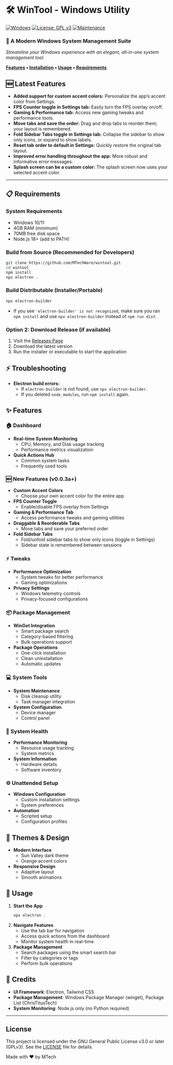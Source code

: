 # 🛠️ WinTool - Windows Utility

[![Windows](https://img.shields.io/badge/Windows-10%2F11-0078D6?style=for-the-badge&logo=windows&logoColor=white)](https://www.microsoft.com/windows)
[![License: GPL v3](https://img.shields.io/badge/License-GPLv3-blue.svg?style=for-the-badge)](LICENSE)
[![Maintenance](https://img.shields.io/badge/Maintained%3F-yes-green.svg?style=for-the-badge)](https://github.com/MTechWare/wintool)

### 🎯 A Modern Windows System Management Suite

*Streamline your Windows experience with an elegant, all-in-one system management tool.*

**[Features](#-features) • [Installation](#-installation) • [Usage](#-usage) • [Requirements](#-requirements)**

## 🆕 Latest Features

- **Added support for custom accent colors:** Personalize the app’s accent color from Settings.
- **FPS Counter toggle in Settings tab:** Easily turn the FPS overlay on/off.
- **Gaming & Performance tab:** Access new gaming tweaks and performance tools.
- **Move tabs and save the order:** Drag and drop tabs to reorder them; your layout is remembered.
- **Fold Sidebar Tabs toggle in Settings tab:** Collapse the sidebar to show only icons, or expand to show labels.
- **Reset tab order to default in Settings:** Quickly restore the original tab layout.
- **Improved error handling throughout the app:** More robust and informative error messages.
- **Splash screen can be a custom color:** The splash screen now uses your selected accent color.

---

## 📋 Requirements

### System Requirements
- Windows 10/11
- 4GB RAM (minimum)
- 70MB free disk space
- Node.js 18+ (add to PATH)

### Build from Source (Recommended for Developers)
```bash
git clone https://github.com/MTechWare/wintool.git
cd wintool
npm install
npx electron .
```

### Build Distributable (Installer/Portable)
```bash
npx electron-builder
```
- If you see `'electron-builder' is not recognized`, make sure you ran `npm install` and use `npx electron-builder` instead of `npm run dist`.

### Option 2: Download Release (if available)
1. Visit the [Releases Page](https://github.com/MTechWare/wintools)
2. Download the latest version
3. Run the installer or executable to start the application

## ⚡ Troubleshooting
- **Electron build errors:**
  - If `electron-builder` is not found, use `npx electron-builder`.
  - If you deleted `node_modules`, run `npm install` again.

## ✨ Features

### 🏠 Dashboard

- **Real-time System Monitoring**
  - CPU, Memory, and Disk usage tracking
  - Performance metrics visualization
- **Quick Actions Hub**
  - Common system tasks
  - Frequently used tools

### 🆕 New Features (v0.0.3a+)

- **Custom Accent Colors**
  - Choose your own accent color for the entire app
- **FPS Counter Toggle**
  - Enable/disable FPS overlay from Settings
- **Gaming & Performance Tab**
  - Access performance tweaks and gaming utilities
- **Draggable & Reorderable Tabs**
  - Move tabs and save your preferred order
- **Fold Sidebar Tabs**
  - Fold/unfold sidebar tabs to show only icons (toggle in Settings)
  - Sidebar state is remembered between sessions

### ⚡ Tweaks

- **Performance Optimization**
  - System tweaks for better performance
  - Gaming optimizations
- **Privacy Settings**
  - Windows telemetry controls
  - Privacy-focused configurations

### 📦 Package Management

- **WinGet Integration**
  - Smart package search
  - Category-based filtering
  - Bulk operations support
- **Package Operations**
  - One-click installation
  - Clean uninstallation
  - Automatic updates

### 💻 System Tools

- **System Maintenance**
  - Disk cleanup utility
  - Task manager integration
- **System Configuration**
  - Device manager
  - Control panel

### 🔧 System Health

- **Performance Monitoring**
  - Resource usage tracking
  - System metrics
- **System Information**
  - Hardware details
  - Software inventory

### ⚙️ Unattended Setup

- **Windows Configuration**
  - Custom installation settings
  - System preferences
- **Automation**
  - Scripted setup
  - Configuration profiles

## 🎨 Themes & Design

- **Modern Interface**
  - Sun Valley dark theme
  - Orange accent colors
- **Responsive Design**
  - Adaptive layout
  - Smooth animations

## 🎯 Usage

1. **Start the App**
   ```bash
   npx electron .
   ```
2. **Navigate Features**
   - Use the tab bar for navigation
   - Access quick actions from the dashboard
   - Monitor system health in real-time
3. **Package Management**
   - Search packages using the smart search bar
   - Filter by categories or tags
   - Perform bulk operations

## 🤝 Credits

- **UI Framework**: Electron, Tailwind CSS
- **Package Management**: Windows Package Manager (winget), Package List (ChrisTitusTech)
- **System Monitoring**: Node.js only (no Python required)

---

## License

This project is licensed under the GNU General Public License v3.0 or later (GPLv3).
See the [LICENSE](./LICENSE) file for details.

Made with ❤️ by MTech
